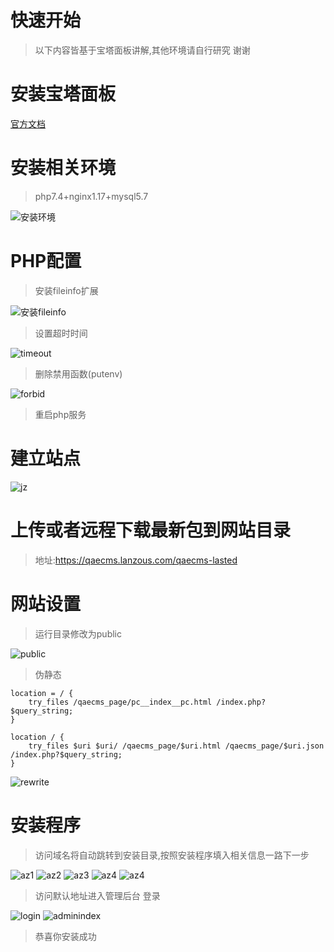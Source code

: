 # 快速开始
> 以下内容皆基于宝塔面板讲解,其他环境请自行研究 谢谢

# 安装宝塔面板
[官方文档](https://www.bt.cn/bbs/thread-19376-1-1.html)
# 安装相关环境
>php7.4+nginx1.17+mysql5.7

![安装环境](../images/azhj.bmp ':size=80%')
# PHP配置
> 安装fileinfo扩展
>
![安装fileinfo](../images/fileinfo.png ':size=80%')
> 设置超时时间
>
![timeout](../images/timeout.png ':size=80%')
> 删除禁用函数(putenv)
>
![forbid](../images/forbidfunction.png ':size=80%')
> 重启php服务
# 建立站点
![jz](../images/jz.png ':size=80%')
# 上传或者远程下载最新包到网站目录
> 地址:https://qaecms.lanzous.com/qaecms-lasted
# 网站设置
> 运行目录修改为public
>
![public](../images/public.png ':size=80%')
> 伪静态
>
````
location = / {
    try_files /qaecms_page/pc__index__pc.html /index.php?$query_string;
}

location / {
    try_files $uri $uri/ /qaecms_page/$uri.html /qaecms_page/$uri.json /index.php?$query_string;
}
````
![rewrite](../images/rewrite.png ':size=80%')

# 安装程序
> 访问域名将自动跳转到安装目录,按照安装程序填入相关信息一路下一步
>
 ![az1](../images/az.png)
 ![az2](../images/jc.png)
 ![az3](../images/sjk.png)
 ![az4](../images/az2.png)
 ![az4](../images/az3.png)
> 访问默认地址进入管理后台 登录
>
![login](../images/login.png)
![adminindex](../images/adminindex.png)
> 恭喜你安装成功
